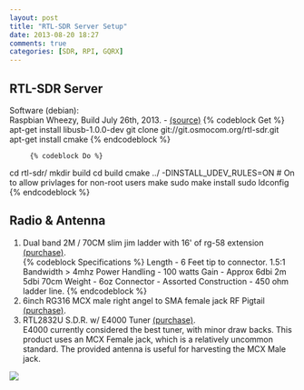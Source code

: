 ```yaml
---
layout: post
title: "RTL-SDR Server Setup"
date: 2013-08-20 18:27
comments: true
categories: [SDR, RPI, GQRX]
---
```

RTL-SDR Server
--
  Software (debian):<br>
  Raspbian Wheezy, Build July 26th, 2013. - <a href="http://downloads.raspberrypi.org/images/raspbian/2013-07-26-wheezy-raspbian/2013-07-26-wheezy-raspbian.zip" target="_blank">(source)</a>
    {% codeblock Get %}
apt-get install libusb-1.0.0-dev
git clone git://git.osmocom.org/rtl-sdr.git
apt-get install cmake
    {% endcodeblock %}

         {% codeblock Do %}
cd rtl-sdr/
mkdir build
cd build
cmake ../ -DINSTALL_UDEV_RULES=ON # On to allow privlages for non-root users
make
sudo make install
sudo ldconfig
{% endcodeblock %}


Radio & Antenna
--
<ol>
<li> Dual band 2M / 70CM slim jim ladder with 16' of rg-58 extension <a href="http://www.2wayelectronix.com/Dual-band-2m-70cm-Slim-Jim-Antenna-with-16-rg-58-dual-slim-16.htm" target="_blank">(purchase)</a>.<br>
  {% codeblock Specifications %}
  Length - 6 Feet tip to connector.
  1.5:1 Bandwidth > 4mhz
  Power Handling - 100 watts
  Gain - Approx 6dbi 2m 5dbi 70cm
  Weight - 6oz
  Connector - Assorted
  Construction - 450 ohm ladder line.
  {% endcodeblock %}

<li> 6inch RG316 MCX male right angel to SMA female jack RF Pigtail <a href="http://www.ebay.com/itm/6inch-RG316-MCX-male-right-angel-to-SMA-female-jack-RF-Pigtail-Jumper-Cable-15cm-/170993798886" target="_blank">(purchase)</a>.<br>

<li> RTL2832U S.D.R. w/ E4000 Tuner <a href="http://www.amazon.com/gp/product/B009U7WZCA/ref=oh_details_o00_s00_i00?ie=UTF8&psc=1" target="_blank">(purchase)</a>.<br>
  E4000 currently considered the best tuner, with minor draw backs.  This product uses an MCX Female jack, which is a relatively uncommon standard.  The provided antenna is useful for harvesting the MCX Male jack.

</ol>
<a href="{{ root_url }}/images/sdr_mcx-smaF-smaM-70cm2m.jpg"><img src="{{ root_url }}/images/sdr_mcx-smaF-smaM-70cm2m.jpg" /> </a><br>
